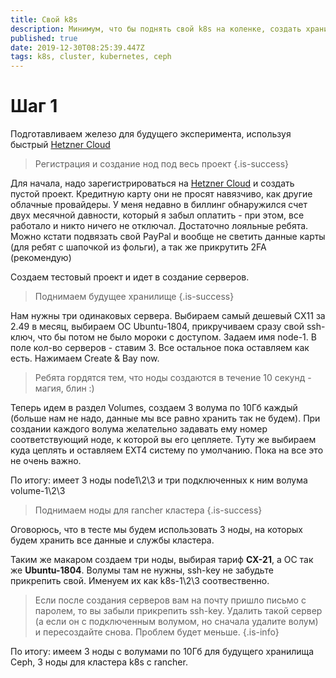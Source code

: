 ```yaml
---
title: Свой k8s
description: Минимум, что бы поднять свой k8s на коленке, создать хранилище на Ceph и подключить к кластеру
published: true
date: 2019-12-30T08:25:39.447Z
tags: k8s, cluster, kubernetes, ceph
---
```


# Шаг 1
Подготавливаем железо для будущего эксперимента, используя быстрый [Hetzner Cloud](https://console.hetzner.cloud/)

>Регистрация и создание нод под весь проект
{.is-success}


Для начала, надо зарегистрироваться на [Hetzner Cloud](https://console.hetzner.cloud/) и создать пустой проект.
Кредитную карту они не просят навязчиво, как другие облачные провайдеры. У меня недавно в биллинг обнаружился счет двух месячной давности, который я забыл оплатить - при этом, все работало и никто ничего не отключал. Достаточно лояльные ребята.
Можно кстати подвязать свой PayPal и вообще не светить данные карты (для ребят с шапочкой из фольги), а так же прикрутить 2FA (рекомендую)

Создаем тестовый проект и идет в создание серверов. 

>Поднимаем будущее хранилище
{.is-success}

Нам нужны три одинаковых сервера. Выбираем самый дешевый CX11 за 2.49  в месяц, выбираем ОС Ubuntu-1804, прикручиваем сразу свой ssh-ключ, что бы потом не было мороки с доступом. Задаем имя node-1. 
В поле кол-во серверов - ставим 3. Все остальное пока оставляем как есть. Нажимаем Create & Bay now.

> Ребята гордятся тем, что ноды создаются в течение 10 секунд - магия, блин :)
> 
Теперь идем в раздел Volumes, создаем 3 волума по 10Гб каждый (больше нам не надо, данные мы все равно хранить так не будем). При создании каждого волума желательно задавать ему номер соответствующий ноде, к которой вы его цепляете. Туту же выбираем куда цеплять и оставляем EXT4 систему по умолчанию. Пока на все это не очень важно.

По итогу: имеет 3 ноды node1\2\3 и три подключенных к ним волума volume-1\2\3

>Поднимаем ноды для rancher кластера
{.is-success}

Оговорюсь, что в тесте мы будем использовать 3 ноды, на которых будем хранить все данные и службы кластера.

Таким же макаром создаем три ноды, выбирая тариф **CX-21**, а ОС так же **Ubuntu-1804**. Волумы там не нужны, ssh-key не забудьте прикрепить свой. Именуем их как k8s-1\2\3 соотвественно.

> Если после создания серверов вам на почту пришло письмо с паролем, то вы забыли прикрепить ssh-key. Удалить такой сервер (а если он с подключенным волумом, но сначала удалите волум) и пересоздайте снова. Проблем будет меньше.
{.is-info}

По итогу: имеем 3 ноды с волумами по 10Гб для будущего хранилища Ceph, 3 ноды для кластера k8s с rancher.





